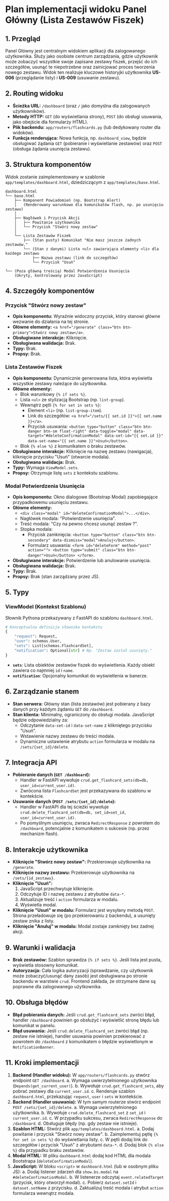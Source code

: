 # Plan implementacji widoku Panel Główny (Lista Zestawów Fiszek)

## 1. Przegląd
Panel Główny jest centralnym widokiem aplikacji dla zalogowanego użytkownika. Służy jako osobiste centrum zarządzania, gdzie użytkownik może zobaczyć wszystkie swoje zapisane zestawy fiszek, przejść do ich szczegółów, usunąć te niepotrzebne oraz zainicjować proces tworzenia nowego zestawu. Widok ten realizuje kluczowe historyjki użytkownika **US-006** (przeglądanie listy) i **US-009** (usuwanie zestawu).

## 2. Routing widoku
- **Ścieżka URL:** `/dashboard` (oraz `/` jako domyślna dla zalogowanych użytkowników).
- **Metody HTTP:** `GET` (do wyświetlania strony), `POST` (do obsługi usuwania, jako obejście dla formularzy HTML).
- **Plik backendu:** `app/routers/flashcards.py` (lub dedykowany router dla widoków).
- **Funkcja renderująca:** Nowa funkcja, np. `dashboard_view`, będzie obsługiwać żądania `GET` (pobieranie i wyświetlanie zestawów) oraz `POST` (obsługa żądania usunięcia zestawu).

## 3. Struktura komponentów
Widok zostanie zaimplementowany w szablonie `app/templates/dashboard.html`, dziedziczącym z `app/templates/base.html`.

```
dashboard.html
└── base.html
    ├── Komponent Powiadomień (np. Bootstrap Alert)
    │   (Renderowany warunkowo dla komunikatów flash, np. po usunięciu zestawu)
    │
    ├── Nagłówek i Przycisk Akcji
    │   ├── Powitanie użytkownika
    │   └── Przycisk "Stwórz nowy zestaw"
    │
    └── Lista Zestawów Fiszek
        ├── (Stan pusty) Komunikat "Nie masz jeszcze żadnych zestawów."
        └── (Stan z danymi) Lista <ul> zawierająca elementy <li> dla każdego zestawu
            ├── Nazwa zestawu (link do szczegółów)
            └── Przycisk "Usuń"
    
└── (Poza główną treścią) Modal Potwierdzenia Usunięcia
    (Ukryty, kontrolowany przez JavaScript)
```

## 4. Szczegóły komponentów

### Przycisk "Stwórz nowy zestaw"
- **Opis komponentu:** Wyraźnie widoczny przycisk, który stanowi główne wezwanie do działania na tej stronie.
- **Główne elementy:** `<a href="/generate" class="btn btn-primary">Stwórz nowy zestaw</a>`.
- **Obsługiwane interakcje:** Kliknięcie.
- **Obsługiwana walidacja:** Brak.
- **Typy:** Brak.
- **Propsy:** Brak.

### Lista Zestawów Fiszek
- **Opis komponentu:** Dynamicznie generowana lista, która wyświetla wszystkie zestawy należące do użytkownika.
- **Główne elementy:**
    - Blok warunkowy `{% if sets %}`.
    - Lista `<ul>` ze stylizacją Bootstrap (np. `list-group`).
    - Wewnątrz pętli `{% for set in sets %}`:
        - Element `<li>` (np. `list-group-item`).
        - Link do szczegółów: `<a href="/sets/{{ set.id }}">{{ set.name }}</a>`.
        - Przycisk usuwania: `<button type="button" class="btn btn-danger btn-sm float-right" data-toggle="modal" data-target="#deleteConfirmationModal" data-set-id="{{ set.id }}" data-set-name="{{ set.name }}">Usuń</button>`.
    - Blok `{% else %}` z komunikatem o braku zestawów.
- **Obsługiwane interakcje:** Kliknięcie na nazwę zestawu (nawigacja), kliknięcie przycisku "Usuń" (otwarcie modala).
- **Obsługiwana walidacja:** Brak.
- **Typy:** Wymaga `ViewModel.sets`.
- **Propsy:** Otrzymuje listę `sets` z kontekstu szablonu.

### Modal Potwierdzenia Usunięcia
- **Opis komponentu:** Okno dialogowe (Bootstrap Modal) zapobiegające przypadkowemu usunięciu zestawu.
- **Główne elementy:**
    - `<div class="modal" id="deleteConfirmationModal">...</div>`.
    - Nagłówek modala: "Potwierdzenie usunięcia".
    - Treść modala: "Czy na pewno chcesz usunąć zestaw <strong id="modalSetName"></strong>?".
    - Stopka modala:
        - Przycisk zamknięcia: `<button type="button" class="btn btn-secondary" data-dismiss="modal">Anuluj</button>`.
        - Formularz usuwania: `<form id="deleteForm" method="post" action=""> <button type="submit" class="btn btn-danger">Usuń</button> </form>`.
- **Obsługiwane interakcje:** Potwierdzenie lub anulowanie usunięcia.
- **Obsługiwana walidacja:** Brak.
- **Typy:** Brak.
- **Propsy:** Brak (stan zarządzany przez JS).

## 5. Typy

### ViewModel (Kontekst Szablonu)
Słownik Pythona przekazywany z FastAPI do szablonu `dashboard.html`.
```python
# Konceptualna definicja słownika kontekstu
{
    "request": Request,
    "user": schemas.User,
    "sets": List[schemas.FlashcardSet],
    "notification": Optional[str] # Np. "Zestaw został usunięty."
}
```
- **`sets`**: Lista obiektów zestawów fiszek do wyświetlenia. Każdy obiekt zawiera co najmniej `id` i `name`.
- **`notification`**: Opcjonalny komunikat do wyświetlenia w banerze.

## 6. Zarządzanie stanem
- **Stan serwera:** Główny stan (lista zestawów) jest pobierany z bazy danych przy każdym żądaniu `GET` do `/dashboard`.
- **Stan klienta:** Minimalny, ograniczony do obsługi modala. JavaScript będzie odpowiedzialny za:
    - Odczytanie `data-set-id` i `data-set-name` z klikniętego przycisku "Usuń".
    - Wstawienie nazwy zestawu do treści modala.
    - Dynamiczne ustawienie atrybutu `action` formularza w modalu na `/sets/{set_id}/delete`.

## 7. Integracja API
- **Pobieranie danych (`GET /dashboard`):**
    - Handler w FastAPI wywołuje `crud.get_flashcard_sets(db=db, user_id=current_user.id)`.
    - Zwrócona lista `FlashcardSet` jest przekazywana do szablonu w kontekście.
- **Usuwanie danych (`POST /sets/{set_id}/delete`):**
    - Handler w FastAPI dla tej ścieżki wywołuje `crud.delete_flashcard_set(db=db, set_id=set_id, user_id=current_user.id)`.
    - Po pomyślnym usunięciu, zwraca `RedirectResponse` z powrotem do `/dashboard`, potencjalnie z komunikatem o sukcesie (np. przez mechanizm flash).

## 8. Interakcje użytkownika
- **Kliknięcie "Stwórz nowy zestaw":** Przekierowuje użytkownika na `/generate`.
- **Kliknięcie nazwy zestawu:** Przekierowuje użytkownika na `/sets/{id_zestawu}`.
- **Kliknięcie "Usuń":**
    1. JavaScript przechwytuje kliknięcie.
    2. Odczytuje ID i nazwę zestawu z atrybutów `data-*`.
    3. Aktualizuje treść i `action` formularza w modalu.
    4. Wyświetla modal.
- **Kliknięcie "Usuń" w modalu:** Formularz jest wysyłany metodą `POST`. Strona przeładowuje się (po przekierowaniu z backendu), a usunięty zestaw znika z listy.
- **Kliknięcie "Anuluj" w modalu:** Modal zostaje zamknięty bez żadnej akcji.

## 9. Warunki i walidacja
- **Brak zestawów:** Szablon sprawdza `{% if sets %}`. Jeśli lista jest pusta, wyświetla stosowny komunikat.
- **Autoryzacja:** Cała logika autoryzacji (sprawdzanie, czy użytkownik może zobaczyć/usunąć dany zasób) jest obsługiwana po stronie backendu w warstwie `crud`. Frontend zakłada, że otrzymane dane są poprawne dla zalogowanego użytkownika.

## 10. Obsługa błędów
- **Błąd pobierania danych:** Jeśli `crud.get_flashcard_sets` zwróci błąd, handler `/dashboard` powinien go obsłużyć i wyświetlić stronę błędu lub komunikat w panelu.
- **Błąd usuwania:** Jeśli `crud.delete_flashcard_set` zwróci błąd (np. zestaw nie istnieje), handler usuwania powinien przekierować z powrotem do `/dashboard` z komunikatem o błędzie wyświetlonym w `NotificationBanner`.

## 11. Kroki implementacji
1.  **Backend (Handler widoku):** W `app/routers/flashcards.py` stwórz endpoint `GET /dashboard`.
    a. Wymaga uwierzytelnionego użytkownika (`Depends(get_current_user)`).
    b. Wywołuje `crud.get_flashcard_sets`, aby pobrać zestawy dla `current_user.id`.
    c. Renderuje szablon `dashboard.html`, przekazując `request`, `user` i `sets` w kontekście.
2.  **Backend (Handler usuwania):** W tym samym routerze stwórz endpoint `POST /sets/{set_id}/delete`.
    a. Wymaga uwierzytelnionego użytkownika.
    b. Wywołuje `crud.delete_flashcard_set` z `set_id` i `current_user.id`.
    c. W przypadku sukcesu, zwraca `RedirectResponse` do `/dashboard`.
    d. Obsługuje błędy (np. gdy zestaw nie istnieje).
3.  **Szablon HTML:** Stwórz plik `app/templates/dashboard.html`.
    a. Dodaj powitanie i przycisk "Stwórz nowy zestaw".
    b. Zaimplementuj pętlę `{% for set in sets %}` do wyświetlania listy.
    c. W pętli dodaj link do szczegółów i przycisk "Usuń" z atrybutami `data-*`.
    d. Dodaj blok `{% else %}` dla przypadku braku zestawów.
4.  **Modal HTML:** W pliku `dashboard.html` dodaj kod HTML dla modala Bootstrapa (`deleteConfirmationModal`).
5.  **JavaScript:** W bloku `<script>` w `dashboard.html` (lub w osobnym pliku JS):
    a. Dodaj listener zdarzeń dla `show.bs.modal` na `#deleteConfirmationModal`.
    b. W listenerze odczytaj `event.relatedTarget` (przycisk, który otworzył modal).
    c. Pobierz `dataset.setId` i `dataset.setName` z przycisku.
    d. Zaktualizuj treść modala i atrybut `action` formularza wewnątrz modala.
